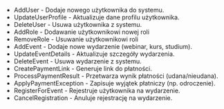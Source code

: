 - AddUser - Dodaje nowego użytkownika do systemu.
- UpdateUserProfile - Aktualizuje dane profilu użytkownika.
- DeleteUser - Usuwa użytkownika z systemu.
- AddRole - Dodawanie użytkownikowi nowej roli
- RemoveRole - Usuwanie użytkownikowi roli
- AddEvent - Dodaje nowe wydarzenie (webinar, kurs, studium).
- UpdateEventDetails - Aktualizuje szczegóły wydarzenia.
- DeleteEvent - Usuwa wydarzenie z systemu.
- CreatePaymentLink - Generuje link do płatności.
- ProcessPaymentResult - Przetwarza wynik płatności (udana/nieudana).
- ApplyPaymentException - Zapisuje wyjątek płatniczy (np. odroczenie).
- RegisterForEvent - Rejestruje użytkownika na wydarzenie.
- CancelRegistration - Anuluje rejestrację na wydarzenie.
